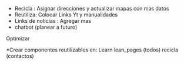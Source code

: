 * Recicla : Asignar direcciones y actualizar mapas con mas datos
 * Reutiliza: Colocar Links Yt y manualidades 
 * Links de noticias : Agregar mas
 * chatbot (planear a futuro)

Optimizar

 *Crear componentes reutilizables en:
    Learn
    lean_pages (todos)
    recicla (contactos)
 